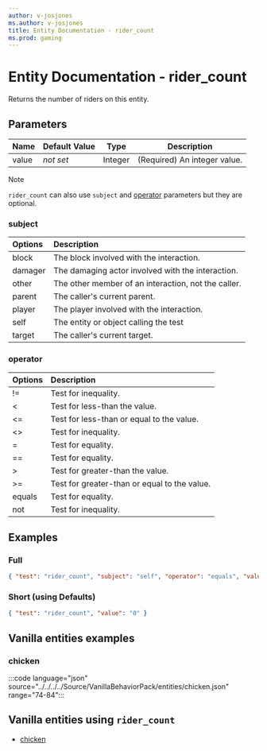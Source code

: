 ```yaml
---
author: v-josjones
ms.author: v-josjones
title: Entity Documentation - rider_count
ms.prod: gaming
---
```


# Entity Documentation - rider_count

Returns the number of riders on this entity.

## Parameters

|Name |Default Value  |Type  |Description  |
|---------|---------|---------|---------|
|value |*not set* |Integer |(Required) An integer value. |

>[!Note]
> `rider_count` can also use `subject` and [operator](../Definitions/NestedTables/operator.md) parameters but they are optional.

### subject

| Options| Description |
|:-----------|:-----------|
| block| The block involved with the interaction. |
| damager| The damaging actor involved with the interaction. |
| other| The other member of an interaction, not the caller. |
| parent| The caller's current parent. |
| player| The player involved with the interaction. |
| self| The entity or object calling the test |
| target| The caller's current target. |

### operator

| Options| Description |
|:-----------|:-----------|
| !=| Test for inequality. |
| <| Test for less-than the value. |
| <=| Test for less-than or equal to the value. |
| <>| Test for inequality. |
| =| Test for equality. |
| ==| Test for equality. |
| >| Test for greater-than the value. |
| >=| Test for greater-than or equal to the value. |
| equals| Test for equality. |
| not| Test for inequality. |

## Examples

### Full

```json
{ "test": "rider_count", "subject": "self", "operator": "equals", "value": "0" }
```

### Short (using Defaults)

```json
{ "test": "rider_count", "value": "0" }
```

## Vanilla entities examples

### chicken

:::code language="json" source="../../../../Source/VanillaBehaviorPack/entities/chicken.json" range="74-84":::

## Vanilla entities using `rider_count`

- [chicken](../../../../Source/VanillaBehaviorPack_Snippets/entities/chicken.md)
